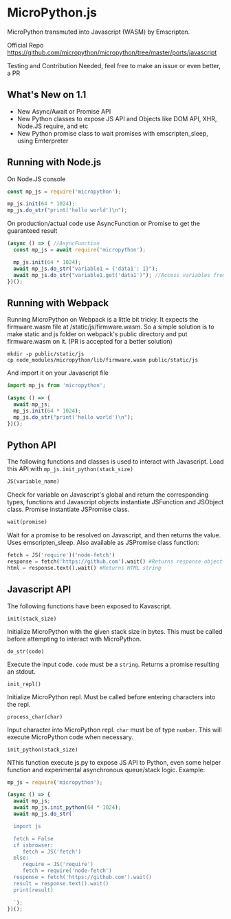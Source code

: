 MicroPython.js
==============

MicroPython transmuted into Javascript (WASM) by Emscripten.

Official Repo https://github.com/micropython/micropython/tree/master/ports/javascript

Testing and Contribution Needed, feel free to make an issue or even better, a PR


What's New on 1.1
--------------------

- New Async/Await or Promise API
- New Python classes to expose JS API and Objects like DOM API, XHR, Node.JS require, and etc
- New Python promise class to wait promises with emscripten_sleep, using Emterpreter


Running with Node.js
--------------------

On Node.JS console

```javascript
const mp_js = require('micropython');

mp_js.init(64 * 1024);
mp_js.do_str("print('hello world')\n");
```

On production/actual code use AsyncFunction or Promise to get the guaranteed result

```javascript
(async () => { //AsyncFunction
  const mp_js = await require('micropython');

  mp_js.init(64 * 1024);
  await mp_js.do_str("variable1 = {'data1': 1}");
  await mp_js.do_str("variable1.get('data1')"); //Access variables from the previous event loop
})();
```

Running with Webpack
-----------------
Running MicroPython on Webpack is a little bit tricky. It expects the firmware.wasm file at /static/js/firmware.wasm. So a simple solution is to make static and js folder on webpack's public directory and put firmware.wasm on it. (PR is accepted for a better solution)

```
mkdir -p public/static/js
cp node_modules/micropython/lib/firmware.wasm public/static/js
```

And import it on your Javascript file

```javascript
import mp_js from 'micropython';

(async () => {
  await mp_js;
  mp_js.init(64 * 1024);
  mp_js.do_str("print('hello world')\n");
})();
```


Python API
---

The following functions and classes is used to interact with Javascript. Load this API with ```mp_js.init_python(stack_size)```

```python
JS(variable_name)
```
Check for variable on Javascript's global and return the corresponding types, functions and Javascript objects instantiate JSFunction and JSObject class. Promise instantiate JSPromise class.

```python
wait(promise)
```
Wait for a promise to be resolved on Javascript, and then returns the value. Uses emscripten_sleep. Also available as JSPromise class function:

```python
fetch = JS('require')('node-fetch')
response = fetch('https://github.com').wait() #Returns response object
html = response.text().wait() #Returns HTML string
```

Javascript API
---

The following functions have been exposed to Kavascript.

```
init(stack_size)
```

Initialize MicroPython with the given stack size in bytes. This must be
called before attempting to interact with MicroPython.

```
do_str(code)
```

Execute the input code. `code` must be a `string`. Returns a promise resulting an stdout.

```
init_repl()
```

Initialize MicroPython repl. Must be called before entering characters into
the repl.

```
process_char(char)
```

Input character into MicroPython repl. `char` must be of type `number`. This 
will execute MicroPython code when necessary.

```
init_python(stack_size)
```

NThis function execute js.py to expose JS API to Python, even some helper function and experimental asynchronous queue/stack logic. Example:

```javascript
mp_js = require('micropython');

(async () => {
  await mp_js;
  await mp_js.init_python(64 * 1024);
  await mp_js.do_str(`

  import js

  fetch = False
  if isbrowser:
     fetch = JS('fetch')
  else:
     require = JS('require')
     fetch = require('node-fetch')
  response = fetch('https://github.com').wait()
  result = response.text().wait()
  print(result)
  
  `);
})();
```
